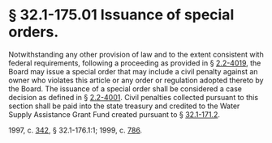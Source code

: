 # § 32.1-175.01 Issuance of special orders.

<p>Notwithstanding any other provision of law and to the extent consistent with federal requirements, following a proceeding as provided in § <a href='http://law.lis.virginia.gov/vacode/2.2-4019/'>2.2-4019</a>, the Board may issue a special order that may include a civil penalty against an owner who violates this article or any order or regulation adopted thereto by the Board. The issuance of a special order shall be considered a case decision as defined in § <a href='http://law.lis.virginia.gov/vacode/2.2-4001/'>2.2-4001</a>. Civil penalties collected pursuant to this section shall be paid into the state treasury and credited to the Water Supply Assistance Grant Fund created pursuant to § <a href='http://law.lis.virginia.gov/vacode/32.1-171.2/'>32.1-171.2</a>.</p><p>1997, c. <a href='http://lis.virginia.gov/cgi-bin/legp604.exe?971+ful+CHAP0342'>342</a>, § 32.1-176.1:1; 1999, c. <a href='http://lis.virginia.gov/cgi-bin/legp604.exe?991+ful+CHAP0786'>786</a>.</p>
